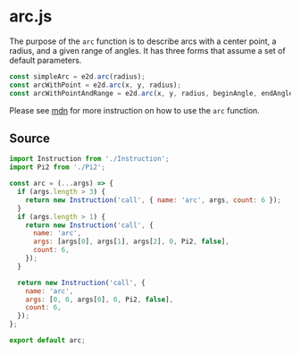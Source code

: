 # arc.js

The purpose of the `arc` function is to describe arcs with a center point, a radius, and a given range of angles. It has three forms that assume a set of default parameters.

```javascript
const simpleArc = e2d.arc(radius);
const arcWithPoint = e2d.arc(x, y, radius);
const arcWithPointAndRange = e2d.arc(x, y, radius, beginAngle, endAngle);
```

Please see [mdn](https://developer.mozilla.org/en-US/docs/Web/API/CanvasRenderingContext2D/arc) for more instruction on how to use the `arc` function.

## Source

```javascript
import Instruction from './Instruction';
import Pi2 from './Pi2';

const arc = (...args) => {
  if (args.length > 3) {
    return new Instruction('call', { name: 'arc', args, count: 6 });
  }
  if (args.length > 1) {
    return new Instruction('call', {
      name: 'arc',
      args: [args[0], args[1], args[2], 0, Pi2, false],
      count: 6,
    });
  }

  return new Instruction('call', {
    name: 'arc',
    args: [0, 0, args[0], 0, Pi2, false],
    count: 6,
  });
};

export default arc;
```
